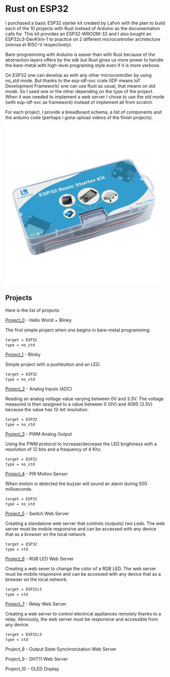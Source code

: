 # Rust on ESP32

I purchased a basic ESP32 starter kit created by Lafvin with the plan to build each of the 10 projects with Rust instead of Arduino as the documentation calls for. This kit provides an ESP32-WROOM-32 and I also bought an ESP32c3-DevKitm-1 to practice on 2 different microcontroller architecture (xtensa et RISC-V respectively).

Bare-programming with Arduino is easier than with Rust because of the abstraction layers offers by the sdk but Rust gives us more power to handle the bare-metal with high-level programing style even if it is more verbose.

On ESP32 one can develop as with any other microcontroller by using no_std mode. But thanks to the esp-idf-svc crate (IDF means IoT Development Framework) one can use Rust as usual, that means on std mode. So I used one or the other depending on the type of the project. When it was needed to implement a web server I chose to use the std mode (with esp-idf-svc as framework) instead of implement all from scratch. 

For each project, I provide a breadboard schema, a list of components and the arduino code (perhaps I gona upload videos of the finish projects).

<img src="./basic_starter_kit.png" alt="ESP32 basic starter kit" width="500" />

## Projects

Here is the list of projects:

[Project_0](./project_0/) - Hello World + Blinky

The first simple project when one begins in bare-metal programming.

```
target = ESP32
type = no_std
```

[Project_1](./project_1/) - Blinky

Simple project with a pushbutton and an LED.

```
target = ESP32
type = no_std
```

[Project_2](./project_2/) - Analog Inputs (ADC)

Reading an analog voltage value varying between 0V and 3.3V. The voltage measured is then assigned to a value between 0 (0V) and 4095 (3.3V) because the value has 12-bit resolution.

```
target = ESP32
type = no_std
```


[Project_3](./project_3/) - PWM Analog Output

Using the PWM protocol to increase/decrease the LED brightness with a resolution of 12 bits and a frequency of 4 Khz.

```
target = ESP32
type = no_std
```


[Project_4](./project_4/) - PIR Motion Sensor

When motion is detected the buzzer will sound an alarm during 500 milliseconds.

```
target = ESP32
type = no_std
```


[Project_5](./project_5/) - Switch Web Server

Creating a standalone web server that controls (outputs) two Leds. The web server must be mobile responsive and can be accessed with any device that as a browser on the local network.

```
target = ESP32
type = std
```

[Project_6](./project_6/) - RGB LED Web Server

Creating a web sever to change the color of a RGB LED. The web server must be mobile responsive and can be accessed with any device that as a browser on the local network.

```
target = ESP32c3
type = std
```

[Project_7](./project_7/) - Relay Web Server

Creating a web server to control electrical appliances remotely thanks to a relay. Abviously, the web server must be responsive and accessible from any device.

```
target = ESP32c3
type = std
```

Project_8 - Output State Synchronization Web Server

Project_9 - DHT11 Web Server

Project_10 - OLED Display



